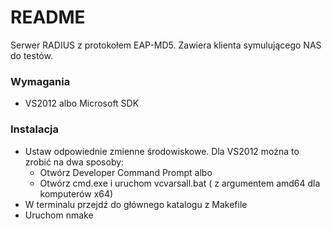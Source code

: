 # README #

Serwer RADIUS z protokołem EAP-MD5. Zawiera klienta symulującego NAS do testów.

### Wymagania

* VS2012 albo Microsoft SDK

### Instalacja

* Ustaw odpowiednie zmienne środowiskowe. Dla VS2012 można to zrobić na dwa sposoby:
    - Otwórz Developer Command Prompt albo
    - Otwórz cmd.exe i uruchom vcvarsall.bat ( z argumentem amd64 dla komputerów x64)
* W terminalu przejdź do głównego katalogu z Makefile
* Uruchom 
    nmake